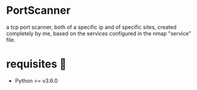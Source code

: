 # PortScanner
a tcp port scanner, both of a specific ip and of specific sites, created completely by me, based on the services configured in the nmap "service" file.

# requisites 🚨
- Python >= v3.6.0
